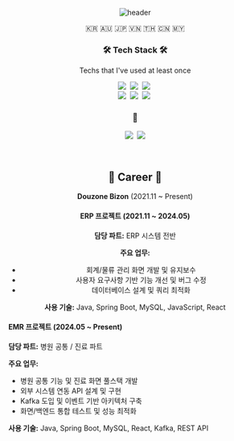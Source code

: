 <!--
**dntjd7701/dntjd7701** is a ✨ _special_ ✨ repository because its `README.md` (this file) appears on your GitHub profile.

Here are some ideas to get you started:

- 🔭 I’m currently working on ...
- 🌱 I’m currently learning ...
- 👯 I’m looking to collaborate on ...
- 🤔 I’m looking for help with ...
- 💬 Ask me about ...
- 📫 How to reach me: ...
- 😄 Pronouns: ...
- ⚡ Fun fact: ...
-->
<div align="center">
  
![header](https://capsule-render.vercel.app/api?type=waving&color=auto&height=300&section=header&text=SSung's&fontSize=90)
  
 </div>


<p align="center">🇰🇷 🇦🇺 🇯🇵 🇻🇳 🇹🇭 🇨🇳 🇲🇾</p>

<h3 align="center">🛠 Tech Stack 🛠</h3>

<p align="center"> Techs that I've used at least once </p>

<p align="center">
  <img src="https://img.shields.io/badge/Java-007396?style=flat-square&logo=Java&logoColor=white"/></a>&nbsp 
  <img src="https://img.shields.io/badge/Javascript-ffb13b?style=flat-square&logo=javascript&logoColor=white"/></a>&nbsp 
<!--      <img src="https://img.shields.io/badge/C-A8B9CC?style=flat-square&logo=C&logoColor=white"/></a>&nbsp -->
 <img src="https://img.shields.io/badge/NodeJs-3766AB?style=flat-square&logo=nodeJS&logoColor=white"/></a>&nbsp
<!--    <img src="https://img.shields.io/badge/Django-092E20?style=flat-square&logo=Django&logoColor=white"/></a>&nbsp -->
 <!--   <img src="https://img.shields.io/badge/aws-333664?style=flat-square&logo=amazon-aws&logoColor=white"/></a>&nbsp  -->
<!--   <img src="https://img.shields.io/badge/HTML-1572B6?style=flat-square&logo=html&logoColor=white"/></a>&nbsp  -->
<!--   <img src="https://img.shields.io/badge/CSS-1572B6?style=flat-square&logo=css&logoColor=white"/></a>&nbsp  -->
  <br>
  <img src="https://img.shields.io/badge/SpringBoot-6DB33F?style=flat-square&logo=Spring&logoColor=white"/></a>&nbsp 
  <img src="https://img.shields.io/badge/Mysql-E6B91E?style=flat-square&logo=MySql&logoColor=white"/></a>&nbsp 
  <img src="https://img.shields.io/badge/React-3766AB?style=flat-square&logo=React&logoColor=white"/></a>&nbsp 
</p>



<h3 align="center"> 🤝 </h3>
<p align="center">
  <a href="https://www.instagram.com/rkddntjd_/"><img src="https://img.shields.io/badge/Instagram-black?style=flat-square&logo=Instagram&logoColor=red&link=https://www.instagram.com/rkddntjd_/"/></a>&nbsp
  <a href="mailto:dntjd7701@naver.com"><img src="https://img.shields.io/badge/Gmail-d14836?style=flat-square&logo=Gmail&logoColor=white&link=dntjd7701@naver.com"/></a>
</p>
<br>

<h2 align="center">💼 Career 💼</h3>

<div align="center">
  <p><b>Douzone Bizon</b> (2021.11 ~ Present)</p>
</div>

<div align="center">
  
  <h4>ERP 프로젝트 (2021.11 ~ 2024.05)</h4>
  <p><b>담당 파트:</b> ERP 시스템 전반</p>
  <p><b>주요 업무:</b></p>
  <ul>
    <li>회계/물류 관리 화면 개발 및 유지보수</li>
    <li>사용자 요구사항 기반 기능 개선 및 버그 수정</li>
    <li>데이터베이스 설계 및 쿼리 최적화</li>
  </ul>
  <p><b>사용 기술:</b> Java, Spring Boot, MySQL, JavaScript, React</p>
</div>

<div>
  <h4>EMR 프로젝트 (2024.05 ~ Present)</h4>
  <p><b>담당 파트:</b> 병원 공통 / 진료 파트</p>
  <p><b>주요 업무:</b></p>
  <ul>
    <li>병원 공통 기능 및 진료 화면 풀스택 개발</li>
    <li>외부 시스템 연동 API 설계 및 구현</li>
    <li>Kafka 도입 및 이벤트 기반 아키텍처 구축</li>
    <li>화면/백엔드 통합 테스트 및 성능 최적화</li>
  </ul>
  <p><b>사용 기술:</b> Java, Spring Boot, MySQL, React, Kafka, REST API</p>
</div>
